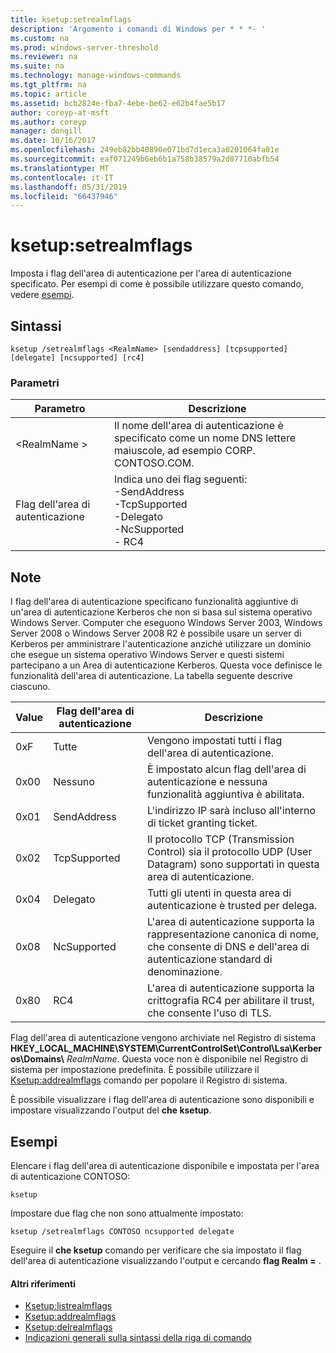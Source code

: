 ```yaml
---
title: ksetup:setrealmflags
description: 'Argomento i comandi di Windows per * * *- '
ms.custom: na
ms.prod: windows-server-threshold
ms.reviewer: na
ms.suite: na
ms.technology: manage-windows-commands
ms.tgt_pltfrm: na
ms.topic: article
ms.assetid: bcb2824e-fba7-4ebe-be62-e62b4fae5b17
author: coreyp-at-msft
ms.author: coreyp
manager: dongill
ms.date: 10/16/2017
ms.openlocfilehash: 249eb82bb40890e071bd7d1eca3a0201064fa01e
ms.sourcegitcommit: eaf071249b6eb6b1a758b38579a2d87710abfb54
ms.translationtype: MT
ms.contentlocale: it-IT
ms.lasthandoff: 05/31/2019
ms.locfileid: "66437946"
---
```

# <a name="ksetupsetrealmflags"></a>ksetup:setrealmflags



Imposta i flag dell'area di autenticazione per l'area di autenticazione specificato. Per esempi di come è possibile utilizzare questo comando, vedere [esempi](#BKMK_Examples).

## <a name="syntax"></a>Sintassi

```
ksetup /setrealmflags <RealmName> [sendaddress] [tcpsupported] [delegate] [ncsupported] [rc4]
```

### <a name="parameters"></a>Parametri

|Parametro|Descrizione|
|---------|-----------|
|\<RealmName >|Il nome dell'area di autenticazione è specificato come un nome DNS lettere maiuscole, ad esempio CORP. CONTOSO.COM.|
|Flag dell'area di autenticazione|Indica uno dei flag seguenti:</br>-SendAddress</br>-TcpSupported</br>-Delegato</br>-NcSupported</br>-   RC4|

## <a name="remarks"></a>Note

I flag dell'area di autenticazione specificano funzionalità aggiuntive di un'area di autenticazione Kerberos che non si basa sul sistema operativo Windows Server. Computer che eseguono Windows Server 2003, Windows Server 2008 o Windows Server 2008 R2 è possibile usare un server di Kerberos per amministrare l'autenticazione anziché utilizzare un dominio che esegue un sistema operativo Windows Server e questi sistemi partecipano a un Area di autenticazione Kerberos. Questa voce definisce le funzionalità dell'area di autenticazione. La tabella seguente descrive ciascuno.

|Value|Flag dell'area di autenticazione|Descrizione|
|-----|----------|-----------|
|0xF|Tutte|Vengono impostati tutti i flag dell'area di autenticazione.|
|0x00|Nessuno|È impostato alcun flag dell'area di autenticazione e nessuna funzionalità aggiuntiva è abilitata.|
|0x01|SendAddress|L'indirizzo IP sarà incluso all'interno di ticket granting ticket.|
|0x02|TcpSupported|Il protocollo TCP (Transmission Control) sia il protocollo UDP (User Datagram) sono supportati in questa area di autenticazione.|
|0x04|Delegato|Tutti gli utenti in questa area di autenticazione è trusted per delega.|
|0x08|NcSupported|L'area di autenticazione supporta la rappresentazione canonica di nome, che consente di DNS e dell'area di autenticazione standard di denominazione.|
|0x80|RC4|L'area di autenticazione supporta la crittografia RC4 per abilitare il trust, che consente l'uso di TLS.|

Flag dell'area di autenticazione vengono archiviate nel Registro di sistema **HKEY_LOCAL_MACHINE\SYSTEM\CurrentControlSet\Control\Lsa\Kerberos\Domains\\** <em>RealmName</em>. Questa voce non è disponibile nel Registro di sistema per impostazione predefinita. È possibile utilizzare il [Ksetup:addrealmflags](ksetup-addrealmflags.md) comando per popolare il Registro di sistema.

È possibile visualizzare i flag dell'area di autenticazione sono disponibili e impostare visualizzando l'output del **che ksetup**.

## <a name="BKMK_Examples"></a>Esempi

Elencare i flag dell'area di autenticazione disponibile e impostata per l'area di autenticazione CONTOSO:
```
ksetup
```
Impostare due flag che non sono attualmente impostato:
```
ksetup /setrealmflags CONTOSO ncsupported delegate
```
Eseguire il **che ksetup** comando per verificare che sia impostato il flag dell'area di autenticazione visualizzando l'output e cercando **flag Realm =** .

#### <a name="additional-references"></a>Altri riferimenti

-   [Ksetup:listrealmflags](ksetup-listrealmflags.md)
-   [Ksetup:addrealmflags](ksetup-addrealmflags.md)
-   [Ksetup:delrealmflags](ksetup-delrealmflags.md)
-   [Indicazioni generali sulla sintassi della riga di comando](command-line-syntax-key.md)
